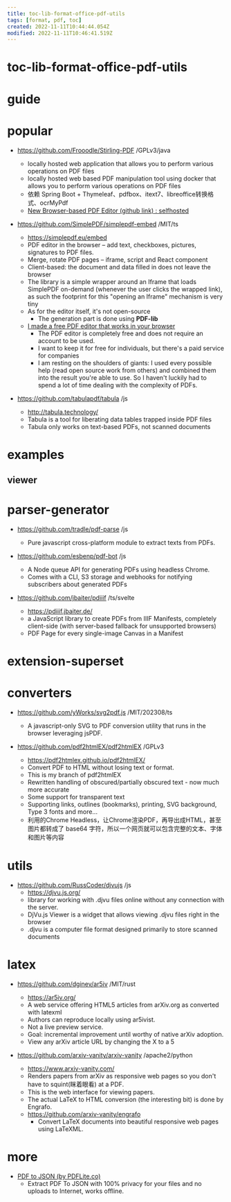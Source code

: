 ```yaml
---
title: toc-lib-format-office-pdf-utils
tags: [format, pdf, toc]
created: 2022-11-11T10:44:44.054Z
modified: 2022-11-11T10:46:41.519Z
---
```


# toc-lib-format-office-pdf-utils

# guide

# popular
- https://github.com/Frooodle/Stirling-PDF /GPLv3/java
  - locally hosted web application that allows you to perform various operations on PDF files
  - locally hosted web based PDF manipulation tool using docker that allows you to perform various operations on PDF files
  - 依赖 Spring Boot + Thymeleaf、pdfbox、itext7、libreoffice转换格式、ocrMyPdf
  - [New Browser-based PDF Editor (github link) : selfhosted](https://www.reddit.com/r/selfhosted/comments/10pexhn/new_browserbased_pdf_editor_github_link/)

- https://github.com/SimplePDF/simplepdf-embed /MIT/ts
  - https://simplepdf.eu/embed
  - PDF editor in the browser – add text, checkboxes, pictures, signatures to PDF files. 
  - Merge, rotate PDF pages – iframe, script and React component
  - Client-based: the document and data filled in does not leave the browser
  - The library is a simple wrapper around an Iframe that loads SimplePDF on-demand (whenever the user clicks the wrapped link), as such the footprint for this "opening an Iframe" mechanism is very tiny
  - As for the editor itself, it's not open-source
    - The generation part is done using **PDF-lib**
  - [I made a free PDF editor that works in your browser](https://www.reddit.com/r/InternetIsBeautiful/comments/zxdz3e/i_made_a_free_pdf_editor_that_works_in_your/)
    - The PDF editor is completely free and does not require an account to be used.
    - I want to keep it for free for individuals, but there's a paid service for companies
    - I am resting on the shoulders of giants: I used every possible help (read open source work from others) and combined them into the result you're able to use. So I haven't luckily had to spend a lot of time dealing with the complexity of PDFs.

- https://github.com/tabulapdf/tabula /js
  - http://tabula.technology/
  - Tabula is a tool for liberating data tables trapped inside PDF files
  - Tabula only works on text-based PDFs, not scanned documents
# examples

## viewer

# parser-generator
- https://github.com/tradle/pdf-parse /js
  - Pure javascript cross-platform module to extract texts from PDFs.

- https://github.com/esbenp/pdf-bot /js
  - A Node queue API for generating PDFs using headless Chrome. 
  - Comes with a CLI, S3 storage and webhooks for notifying subscribers about generated PDFs

- https://github.com/jbaiter/pdiiif /ts/svelte
  - https://pdiiif.jbaiter.de/
  - a JavaScript library to create PDFs from IIIF Manifests, completely client-side (with server-based fallback for unsupported browsers)
  -  PDF Page for every single-image Canvas in a Manifest
# extension-superset

# converters
- https://github.com/yWorks/svg2pdf.js /MIT/202308/ts
  - A javascript-only SVG to PDF conversion utility that runs in the browser leveraging jsPDF.

- https://github.com/pdf2htmlEX/pdf2htmlEX /GPLv3
  - https://pdf2htmlex.github.io/pdf2htmlEX/
  - Convert PDF to HTML without losing text or format.
  - This is my branch of pdf2htmlEX 
  - Rewritten handling of obscured/partially obscured text - now much more accurate
  - Some support for transparent text
  - Supporting links, outlines (bookmarks), printing, SVG background, Type 3 fonts and more...
  - 利用的Chrome Headless，让Chrome渲染PDF，再导出成HTML，甚至图片都转成了 base64 字符，所以一个网页就可以包含完整的文本、字体和图片等内容
# utils
- https://github.com/RussCoder/djvujs /js
  - https://djvu.js.org/
  - library for working with .djvu files online without any connection with the server. 
  - DjVu.js Viewer is a widget that allows viewing .djvu files right in the browser
  - .djvu is a computer file format designed primarily to store scanned documents
# latex
- https://github.com/dginev/ar5iv /MIT/rust
  - https://ar5iv.org/
  - A web service offering HTML5 articles from arXiv.org as converted with latexml
  - Authors can reproduce locally using ar5ivist.
  - Not a live preview service.
  - Goal: incremental improvement until worthy of native arXiv adoption.
  - View any arXiv article URL by changing the X to a 5

- https://github.com/arxiv-vanity/arxiv-vanity /apache2/python
  - https://www.arxiv-vanity.com/
  - Renders papers from arXiv as responsive web pages so you don't have to squint(眯着眼看) at a PDF.
  - This is the web interface for viewing papers. 
  - The actual LaTeX to HTML conversion (the interesting bit) is done by Engrafo.
  - https://github.com/arxiv-vanity/engrafo
    - Convert LaTeX documents into beautiful responsive web pages using LaTeXML.
# more
- [PDF to JSON (by PDFLite.co)](https://chrome.google.com/webstore/detail/pdf-to-json-by-pdfliteco/aapoejhdejkncgnbpngckmddecnfjiob)
  - Extract PDF To JSON with 100% privacy for your files and no uploads to Internet, works offline.
